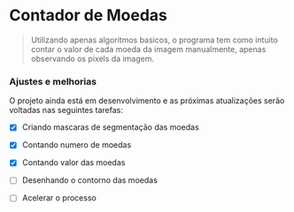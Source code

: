 # Contador de Moedas

> Utilizando apenas algoritmos basicos, o programa tem como intuito contar o valor de cada moeda da imagem manualmente, apenas observando os pixels da imagem.

### Ajustes e melhorias

O projeto ainda está em desenvolvimento e as próximas atualizações serão voltadas nas seguintes tarefas:

- [x] Criando mascaras de segmentação das moedas
- [x] Contando numero de moedas
- [x] Contando valor das moedas
- [ ] Desenhando o contorno das moedas
- [ ] Acelerar o processo

